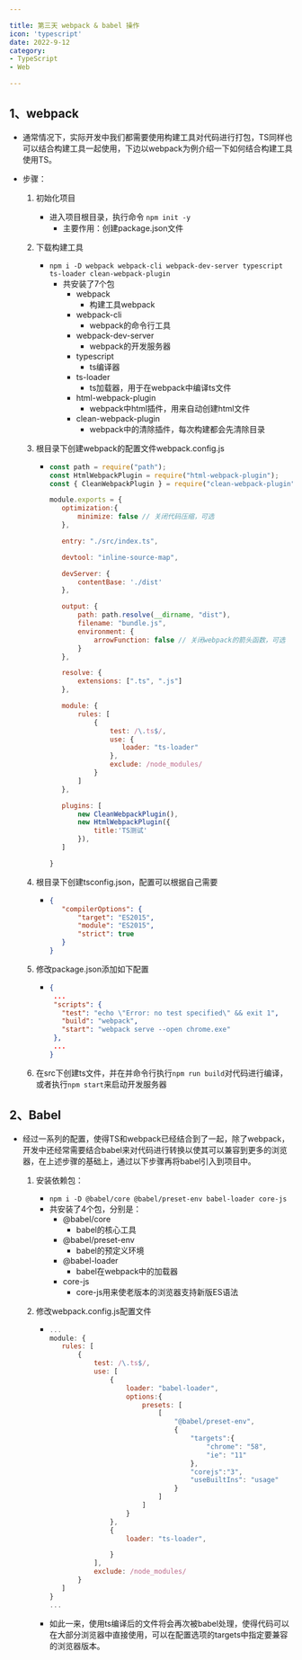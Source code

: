 ```yaml
---

title: 第三天 webpack & babel 操作
icon: 'typescript'
date: 2022-9-12
category:
- TypeScript
- Web

---
```


## 1、webpack

- 通常情况下，实际开发中我们都需要使用构建工具对代码进行打包，TS同样也可以结合构建工具一起使用，下边以webpack为例介绍一下如何结合构建工具使用TS。

- 步骤：
  
  1. 初始化项目
  
     - 进入项目根目录，执行命令 ```npm init -y```
       - 主要作用：创建package.json文件
  
  2. 下载构建工具

     - ```npm i -D webpack webpack-cli webpack-dev-server typescript ts-loader clean-webpack-plugin```
       - 共安装了7个包
         - webpack
           - 构建工具webpack
         - webpack-cli
           - webpack的命令行工具
         - webpack-dev-server
           - webpack的开发服务器
         - typescript
           - ts编译器
         - ts-loader
           - ts加载器，用于在webpack中编译ts文件
         - html-webpack-plugin
           - webpack中html插件，用来自动创建html文件
         - clean-webpack-plugin
           - webpack中的清除插件，每次构建都会先清除目录
  
  3. 根目录下创建webpack的配置文件webpack.config.js

     - ```javascript
       const path = require("path");
       const HtmlWebpackPlugin = require("html-webpack-plugin");
       const { CleanWebpackPlugin } = require("clean-webpack-plugin");
       
       module.exports = {
          optimization:{
              minimize: false // 关闭代码压缩，可选
          },
       
          entry: "./src/index.ts",
       
          devtool: "inline-source-map",
       
          devServer: {
              contentBase: './dist'
          },
       
          output: {
              path: path.resolve(__dirname, "dist"),
              filename: "bundle.js",
              environment: {
                  arrowFunction: false // 关闭webpack的箭头函数，可选
              }
          },
       
          resolve: {
              extensions: [".ts", ".js"]
          },
       
          module: {
              rules: [
                  {
                      test: /\.ts$/,
                      use: {
                         loader: "ts-loader"     
                      },
                      exclude: /node_modules/
                  }
              ]
          },
       
          plugins: [
              new CleanWebpackPlugin(),
              new HtmlWebpackPlugin({
                  title:'TS测试'
              }),
          ]
       
       }
       ```

  4. 根目录下创建tsconfig.json，配置可以根据自己需要

     - ```json
       {
          "compilerOptions": {
              "target": "ES2015",
              "module": "ES2015",
              "strict": true
          }
       }
       ```
  
  5. 修改package.json添加如下配置

     - ```json
       {
        ...
        "scripts": {
          "test": "echo \"Error: no test specified\" && exit 1",
          "build": "webpack",
          "start": "webpack serve --open chrome.exe"
        },
        ...
       }
       ```
  
  6. 在src下创建ts文件，并在并命令行执行```npm run build```对代码进行编译，或者执行```npm start```来启动开发服务器

## 2、Babel

- 经过一系列的配置，使得TS和webpack已经结合到了一起，除了webpack，开发中还经常需要结合babel来对代码进行转换以使其可以兼容到更多的浏览器，在上述步骤的基础上，通过以下步骤再将babel引入到项目中。
  
  1. 安装依赖包：

     - ```npm i -D @babel/core @babel/preset-env babel-loader core-js```
     - 共安装了4个包，分别是：
       - @babel/core
         - babel的核心工具
       - @babel/preset-env
         - babel的预定义环境
       - @babel-loader
         - babel在webpack中的加载器
       - core-js
         - core-js用来使老版本的浏览器支持新版ES语法
  
  2. 修改webpack.config.js配置文件

     - ```javascript
       ...
       module: {
          rules: [
              {
                  test: /\.ts$/,
                  use: [
                      {
                          loader: "babel-loader",
                          options:{
                              presets: [
                                  [
                                      "@babel/preset-env",
                                      {
                                          "targets":{
                                              "chrome": "58",
                                              "ie": "11"
                                          },
                                          "corejs":"3",
                                          "useBuiltIns": "usage"
                                      }
                                  ]
                              ]
                          }
                      },
                      {
                          loader: "ts-loader",
       
                      }
                  ],
                  exclude: /node_modules/
              }
          ]
       }
       ...
       ```

     - 如此一来，使用ts编译后的文件将会再次被babel处理，使得代码可以在大部分浏览器中直接使用，可以在配置选项的targets中指定要兼容的浏览器版本。
